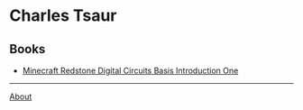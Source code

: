# Charles Tsaur

## Books

* [Minecraft Redstone Digital Circuits Basis Introduction One](mc_r_d/index.md)

---

[About](README.md)